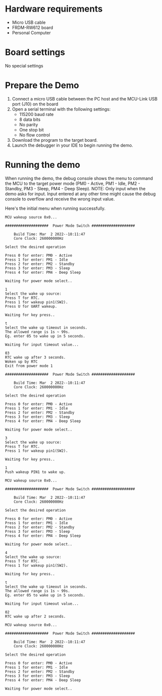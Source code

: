 Hardware requirements
=====================
- Micro USB cable
- FRDM-RW612 board
- Personal Computer

Board settings
============
No special settings

Prepare the Demo
===============
1.  Connect a micro USB cable between the PC host and the MCU-Link USB port (J10) on the board
2.  Open a serial terminal with the following settings:
    - 115200 baud rate
    - 8 data bits
    - No parity
    - One stop bit
    - No flow control
3.  Download the program to the target board.
4.  Launch the debugger in your IDE to begin running the demo.

Running the demo
================
When running the demo, the debug console shows the menu to command the MCU to the target power mode (PM0 - Active, PM1 - Idle, PM2 - Standby, PM3 - Sleep, PM4 - Deep Sleep).
NOTE: Only input when the demo asks for input. Input entered at any other time might cause the debug console to overflow and receive the wrong input value.

Here's the initial menu when running successfully.
~~~~~~~~~~~~~~~~~~~~~
MCU wakeup source 0x0...

####################  Power Mode Switch ####################

    Build Time: Mar  2 2022--10:11:47
    Core Clock: 260000000Hz

Select the desired operation

Press 0 for enter: PM0 - Active
Press 1 for enter: PM1 - Idle
Press 2 for enter: PM2 - Standby
Press 3 for enter: PM3 - Sleep
Press 4 for enter: PM4 - Deep Sleep

Waiting for power mode select..

1
Select the wake up source:
Press T for RTC.
Press 1 for wakeup pin1(SW2).
Press U for UART wakeup.

Waiting for key press..

t
Select the wake up timeout in seconds.
The allowed range is 1s ~ 99s.
Eg. enter 05 to wake up in 5 seconds.

Waiting for input timeout value...

03
RTC wake up after 3 seconds.
Woken up by RTC
Exit from power mode 1

####################  Power Mode Switch ####################

    Build Time: Mar  2 2022--10:11:47
    Core Clock: 260000000Hz

Select the desired operation

Press 0 for enter: PM0 - Active
Press 1 for enter: PM1 - Idle
Press 2 for enter: PM2 - Standby
Press 3 for enter: PM3 - Sleep
Press 4 for enter: PM4 - Deep Sleep

Waiting for power mode select..

3
Select the wake up source:
Press T for RTC.
Press 1 for wakeup pin1(SW2).

Waiting for key press..

1
Push wakeup PIN1 to wake up.

MCU wakeup source 0x0...

####################  Power Mode Switch ####################

    Build Time: Mar  2 2022--10:11:47
    Core Clock: 260000000Hz

Select the desired operation

Press 0 for enter: PM0 - Active
Press 1 for enter: PM1 - Idle
Press 2 for enter: PM2 - Standby
Press 3 for enter: PM3 - Sleep
Press 4 for enter: PM4 - Deep Sleep

Waiting for power mode select..

4
Select the wake up source:
Press T for RTC.
Press 1 for wakeup pin1(SW2).

Waiting for key press..

t
Select the wake up timeout in seconds.
The allowed range is 1s ~ 99s.
Eg. enter 05 to wake up in 5 seconds.

Waiting for input timeout value...

02
RTC wake up after 2 seconds.

MCU wakeup source 0x0...

####################  Power Mode Switch ####################

    Build Time: Mar  2 2022--10:11:47
    Core Clock: 260000000Hz

Select the desired operation

Press 0 for enter: PM0 - Active
Press 1 for enter: PM1 - Idle
Press 2 for enter: PM2 - Standby
Press 3 for enter: PM3 - Sleep
Press 4 for enter: PM4 - Deep Sleep

Waiting for power mode select..
~~~~~~~~~~~~~~~~~~~~~
